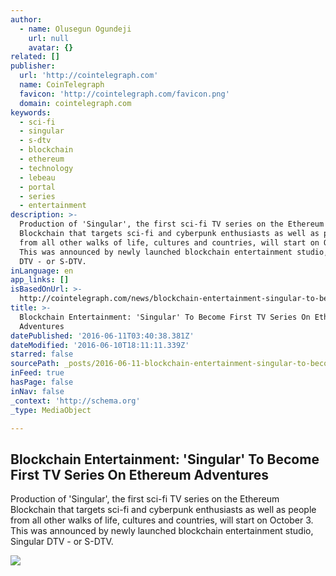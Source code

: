 ```yaml
---
author:
  - name: Olusegun Ogundeji
    url: null
    avatar: {}
related: []
publisher:
  url: 'http://cointelegraph.com'
  name: CoinTelegraph
  favicon: 'http://cointelegraph.com/favicon.png'
  domain: cointelegraph.com
keywords:
  - sci-fi
  - singular
  - s-dtv
  - blockchain
  - ethereum
  - technology
  - lebeau
  - portal
  - series
  - entertainment
description: >-
  Production of 'Singular', the first sci-fi TV series on the Ethereum
  Blockchain that targets sci-fi and cyberpunk enthusiasts as well as people
  from all other walks of life, cultures and countries, will start on October 3.
  This was announced by newly launched blockchain entertainment studio, Singular
  DTV - or S-DTV.
inLanguage: en
app_links: []
isBasedOnUrl: >-
  http://cointelegraph.com/news/blockchain-entertainment-singular-to-become-first-tv-series-on-ethereum-adventures
title: >-
  Blockchain Entertainment: 'Singular' To Become First TV Series On Ethereum
  Adventures
datePublished: '2016-06-11T03:40:38.381Z'
dateModified: '2016-06-10T18:11:11.339Z'
starred: false
sourcePath: _posts/2016-06-11-blockchain-entertainment-singular-to-become-first-tv-seri.md
inFeed: true
hasPage: false
inNav: false
_context: 'http://schema.org'
_type: MediaObject

---
```

<article style=""><h1>Blockchain Entertainment: 'Singular' To Become First TV Series On Ethereum Adventures</h1><p>Production of 'Singular', the first sci-fi TV series on the Ethereum Blockchain that targets sci-fi and cyberpunk enthusiasts as well as people from all other walks of life, cultures and countries, will start on October 3. This was announced by newly launched blockchain entertainment studio, Singular DTV - or S-DTV.</p><img src="http://cointelegraph.com/images/725_aHR0cDovL2NvaW50ZWxlZ3JhcGguY29tL3N0b3JhZ2UvdXBsb2Fkcy92aWV3L2I3YTA5NjkyNGVjZmQ5MThiMTg5OTA2NGE1ZGFjMmM4LmpwZw==.jpg" /></article>